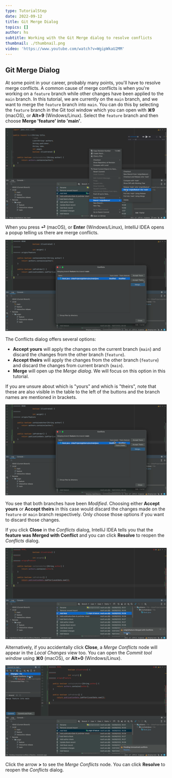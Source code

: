 ```yaml
---
type: TutorialStep
date: 2022-09-12
title: Git Merge Dialog
topics: []
author: hs
subtitle: Working with the Git Merge dialog to resolve conflicts
thumbnail: ./thumbnail.png
video: 'https://www.youtube.com/watch?v=WgipWkaU2MM'
---
```


## Git Merge Dialog

At some point in your career, probably many points, you'll have to resolve merge conflicts. A common cause of merge conflicts is when you're working on a `feature` branch while other changes have been applied to the `main` branch. In this tutorial, we are currently on the `main` branch, and we want to merge the `feature` branch into `main`. You can do this by selecting the `feature` branch in the Git tool window which you can open with **⌘9** (macOS), or **Alt+9** (Windows/Linux). Select the `feature` branch and then choose **Merge 'feature' into 'main'**.

![Merge feature branch into main IntelliJ IDEA popup](merge-into-main.png)

When you press **⏎** (macOS), or **Enter** (Windows/Linux), IntelliJ IDEA opens a popup telling us there are merge conflicts. 

![IntelliJ IDEA Conflicts dialog popup](conflicts-dialog.png)

The Conflicts dialog offers several options:

- **Accept yours** will apply the changes on the current branch (`main`) and discard the changes from the other branch (`feature`).
- **Accept theirs** will apply the changes from the other branch (`feature`) and discard the changes from current branch (`main`).
- **Merge** will open up the _Merge dialog_. We will focus on this option in this tutorial.

If you are unsure about which is "yours" and which is "theirs", note that these are also visible in the table to the left of the buttons and the branch names are mentioned in brackets. 

![Yours and Theirs in the table headings](yours-theirs.png)

You see that both branches have been _Modified_. Choosing either **Accept yours** or **Accept theirs** in this case would discard the changes made on the `feature` or `main` branch respectively. Only choose those options if you want to discard those changes.

If you click **Close** in the _Conflicts_ dialog, IntelliJ IDEA tells you that the **feature was Merged with Conflict** and you can click **Resolve** to reopen the _Conflicts_ dialog.

![Feature merged with conflict](feature-merged-with-conflict.png)

Alternatively, if you accidentally click **Close**, a _Merge Conflicts_ node will appear in the _Local Changes_ view too. You can open the _Commit tool window_ using **⌘0** (macOS), or **Alt+0** (Windows/Linux).

![Commit tool window file changes](changes-commit-tool-window.png)

Click the arrow **>** to see the _Merge Conflicts_ node. You can click **Resolve** to reopen the _Conflicts_ dialog. 

